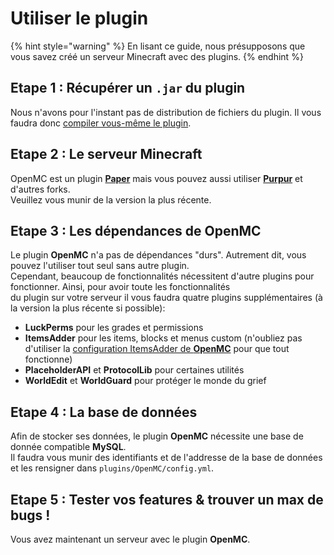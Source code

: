 # Utiliser le plugin

{% hint style="warning" %}
En lisant ce guide, nous présupposons que vous savez créé un serveur Minecraft avec des plugins.
{% endhint %}

## Etape 1 : Récupérer un `.jar` du plugin

Nous n'avons pour l'instant pas de distribution de fichiers du plugin. Il vous faudra donc [compiler vous-même le plugin](contribute/build.md).

## Etape 2 : Le serveur **Minecraft**

OpenMC est un plugin [**Paper**](https://papermc.io/downloads/paper) mais vous pouvez aussi utiliser [**Purpur**](https://purpurmc.org/download/purpur) et d'autres forks.\
Veuillez vous munir de la version la plus récente.

## Etape 3 : Les dépendances de **OpenMC**

Le plugin **OpenMC** n'a pas de dépendances "durs". Autrement dit, vous pouvez l'utiliser tout seul sans autre plugin.\
Cependant, beaucoup de fonctionnalités nécessitent d'autre plugins pour fonctionner. Ainsi, pour avoir toute les fonctionnalités\
du plugin sur votre serveur il vous faudra quatre plugins supplémentaires (à la version la plus récente si possible):

* **LuckPerms** pour les grades et permissions
* **ItemsAdder** pour les items, blocks et menus custom (n'oubliez pas d'utiliser la [configuration ItemsAdder de **OpenMC**](https://github.com/ServerOpenMC/ItemsAdder) pour que tout fonctionne)
* **PlaceholderAPI** et **ProtocolLib** pour certaines utilités
* **WorldEdit** et **WorldGuard** pour protéger le monde du grief

## Etape 4 : La base de données

Afin de stocker ses données, le plugin **OpenMC** nécessite une base de donnée compatible **MySQL**.\
Il faudra vous munir des identifiants et de l'addresse de la base de données et les rensigner dans `plugins/OpenMC/config.yml`.

## Etape 5 : Tester vos features & trouver un max de bugs !

Vous avez maintenant un serveur avec le plugin **OpenMC**.
